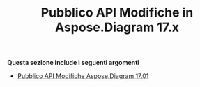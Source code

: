 ﻿---
title: Pubblico API Modifiche in Aspose.Diagram 17.x
type: docs
weight: 10
url: /it/java/public-api-changes-in-aspose-diagram-17-x/
---
**Questa sezione include i seguenti argomenti**
- [Pubblico API Modifiche Aspose.Diagram 17.01](/diagram/it/java/public-api-changes-in-aspose-diagram-17-01/)
